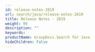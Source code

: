 ```yaml
---
id: release-notes-2019
url: search/java/release-notes-2019
title: Release Notes - 2019
weight: 99
description: ""
keywords: 
productName: GroupDocs.Search for Java
hideChildren: False
---
```

